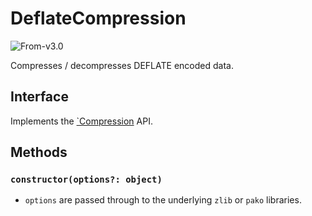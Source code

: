 # DeflateCompression

<p class="badges">
  <img src="https://img.shields.io/badge/From-v2.3-blue.svg?style=flat-square" alt="From-v3.0" />
</p>

Compresses / decompresses DEFLATE encoded data.

## Interface

Implements the [`Compression](./compression) API.

## Methods

### `constructor(options?: object)`

- `options` are passed through to the underlying `zlib` or `pako` libraries.
